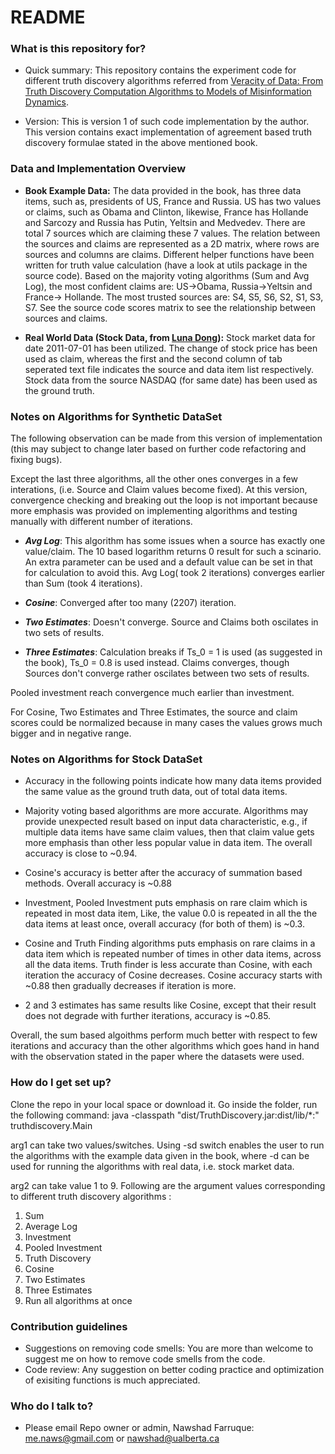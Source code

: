 # README #

### What is this repository for? ###

* Quick summary:
This repository contains the experiment code for different truth discovery algorithms referred from [Veracity of Data: From Truth Discovery Computation Algorithms to Models of Misinformation Dynamics](http://www.morganclaypool.com/doi/abs/10.2200/S00676ED1V01Y201509DTM042). 

* Version:
This is version 1 of such code implementation by the author. This version contains exact implementation of agreement based truth discovery formulae stated in the above mentioned book. 

### Data and Implementation Overview ###


* **Book Example Data:** The data provided in the book, has three data items, such as, presidents of US, France and Russia. US has two values or claims, such as Obama and Clinton, likewise, France has Hollande and Sarcozy and Russia has Putin, Yeltsin and Medvedev. There are total 7 sources which are claiming these 7 values. The relation between the sources and claims are represented as a 2D matrix, where rows are sources and columns are claims. Different helper functions have been written for truth value calculation (have a look at utils package in the source code). Based on the majority voting algorithms (Sum and Avg Log), the most confident claims are: US->Obama, Russia->Yeltsin and France-> Hollande. The most trusted sources are: S4, S5, S6, S2, S1, S3, S7. See the source code scores matrix to see the relationship between sources and claims.

* **Real World Data (Stock Data, from [Luna Dong](http://lunadong.com/fusionDataSets.htm)):** Stock market data 
for date 2011-07-01 has been utilized. The change of stock price has been used as claim, whereas the first and the second column of tab seperated text file indicates the source and data item list respectively. Stock data from the source NASDAQ (for same date) has been used as the ground truth. 

### Notes on Algorithms for Synthetic DataSet ###

The following observation can be made from this version of implementation (this may subject to change later based on further code refactoring and fixing bugs). 

Except the last three algorithms, all the other ones converges in a few interations, (i.e. Source and Claim values become fixed). At this version, convergence checking and breaking out the loop is not important because more emphasis was provided on implementing algorithms and testing manually with different number of iterations.

*  ***Avg Log***: This algorithm has some issues when a source has exactly one value/claim. The 10 based logarithm returns 0 result for such a scinario. An extra parameter can be used and a default value can be set in that for calculation to avoid this. Avg Log( took 2 iterations) converges earlier than Sum (took 4 iterations). 

* ***Cosine***: Converged after too many (2207) iteration.

* ***Two Estimates***: Doesn't converge. Source and Claims both oscilates in two sets of results. 

* ***Three Estimates***: Calculation breaks if Ts_0 = 1 is used (as suggested in the book), Ts_0 = 0.8 is used instead. Claims converges, though Sources don't converge rather oscilates between two sets of results.

Pooled investment reach convergence much earlier than investment.

For Cosine, Two Estimates and Three Estimates, the source and claim scores could be normalized because in many cases the values grows much bigger and in negative range. 

### Notes on Algorithms for Stock DataSet ###

* Accuracy in the following points indicate how many data items provided the same value as the ground truth data, out of total data items.

* Majority voting based algorithms are more accurate. Algorithms may provide unexpected result based on input data characteristic, e.g., if multiple data items have same claim values, then that claim
value gets more emphasis than other less popular value in data item. The overall accuracy is close to ~0.94.

* Cosine's accuracy is better after the accuracy of summation based methods. Overall accuracy is ~0.88

* Investment, Pooled Investment puts emphasis on rare claim which is repeated in most data item, 
Like, the value 0.0 is repeated in all the the data items at least once, overall accuracy (for both of them) is ~0.3. 

* Cosine and Truth Finding algorithms puts emphasis on rare claims in a data item which is repeated
number of times in other data items, across all the data items. Truth finder is less accurate than Cosine, with each iteration the accuracy of Cosine decreases. Cosine accuracy starts with ~0.88 then gradually decreases if iteration is more.

* 2 and 3 estimates has same results like Cosine, except that their result does not degrade with further
iterations, accuracy is ~0.85.

Overall, the sum based algoithms perform much better with respect to few iterations and accuracy than the other algorithms which goes hand in hand with the observation stated in the paper where the datasets were used.

### How do I get set up? ###

Clone the repo in your local space or download it. Go inside the folder, run the following command: java -classpath "dist/TruthDiscovery.jar:dist/lib/*:" truthdiscovery.Main <arg1> <arg2> 

arg1 can take two values/switches. Using -sd switch enables the user to run the algorithms with the example data given in the book, where -d can be used for running the algorithms with real data, i.e. stock market data.

arg2 can take value 1 to 9. Following are the argument values corresponding to different truth discovery algorithms :

1. Sum
2. Average Log
3. Investment
4. Pooled Investment
5. Truth Discovery
6. Cosine
7. Two Estimates
8. Three Estimates
9. Run all algorithms at once


### Contribution guidelines ###

* Suggestions on removing code smells:
You are more than welcome to suggest me on how to remove code smells from the code.
* Code review: 
Any suggestion on better coding practice and optimization of exisiting functions is much appreciated.


### Who do I talk to? ###

* Please email Repo owner or admin, Nawshad Farruque: me.naws@gmail.com or nawshad@ualberta.ca
